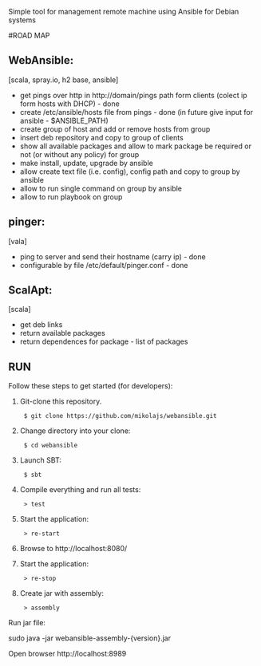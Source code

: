 Simple tool for management remote machine using Ansible for Debian systems


#ROAD MAP

## WebAnsible:
 [scala, spray.io, h2 base, ansible]
* get pings over http in http://domain/pings path form clients
	(colect ip form hosts with DHCP) - done
* create /etc/ansible/hosts file from pings - done
 	(in future give input for ansible - $ANSIBLE_PATH) 
* create group of host and add or remove hosts from group
* insert deb repository and copy to group of clients
* show all available packages and allow to mark package be required or not (or without any policy) for group
* make install, update, upgrade by ansible
* allow create text file (i.e. config), config path and copy to group by ansible
* allow to run single command on group by ansible
* allow to run playbook on group

## pinger:
 [vala]
* ping to server and send their hostname (carry ip) - done
* configurable by file /etc/default/pinger.conf - done

## ScalApt:
 [scala]
* get deb links
* return available packages
* return dependences for package - list of packages

## RUN

Follow these steps to get started (for developers):

1. Git-clone this repository.

        $ git clone https://github.com/mikolajs/webansible.git

2. Change directory into your clone:

        $ cd webansible

3. Launch SBT:

        $ sbt

4. Compile everything and run all tests:

        > test

5. Start the application:

        > re-start

6. Browse to http://localhost:8080/

7. Start the application:

        > re-stop

8. Create jar with assembly:

        > assembly
        
Run jar file:
 
sudo java -jar webansible-assembly-{version}.jar

Open browser http://localhost:8989
